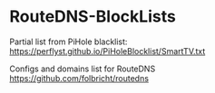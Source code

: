 # RouteDNS-BlockLists
Partial list from PiHole blacklist:
https://perflyst.github.io/PiHoleBlocklist/SmartTV.txt

Configs and domains list for RouteDNS
https://github.com/folbricht/routedns

